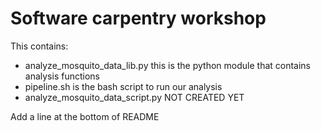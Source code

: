 Software carpentry workshop
===========================

This contains:

* analyze_mosquito_data_lib.py this is the python module that contains analysis functions
* pipeline.sh is the bash script to run our analysis
* analyze_mosquito_data_script.py NOT CREATED YET

Add a line at the bottom of README